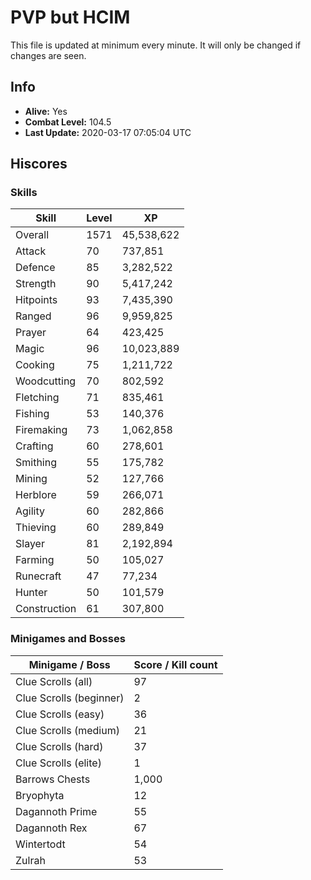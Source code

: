 # PVP but HCIM

This file is updated at minimum every minute. It will only be changed if changes are seen.

## Info

 - **Alive:** Yes
 - **Combat Level:** 104.5
 - **Last Update:** 2020-03-17 07:05:04 UTC

## Hiscores

### Skills

| Skill | Level | XP |
|--|--|--|
| Overall | 1571 | 45,538,622 |
| Attack | 70 | 737,851 |
| Defence | 85 | 3,282,522 |
| Strength | 90 | 5,417,242 |
| Hitpoints | 93 | 7,435,390 |
| Ranged | 96 | 9,959,825 |
| Prayer | 64 | 423,425 |
| Magic | 96 | 10,023,889 |
| Cooking | 75 | 1,211,722 |
| Woodcutting | 70 | 802,592 |
| Fletching | 71 | 835,461 |
| Fishing | 53 | 140,376 |
| Firemaking | 73 | 1,062,858 |
| Crafting | 60 | 278,601 |
| Smithing | 55 | 175,782 |
| Mining | 52 | 127,766 |
| Herblore | 59 | 266,071 |
| Agility | 60 | 282,866 |
| Thieving | 60 | 289,849 |
| Slayer | 81 | 2,192,894 |
| Farming | 50 | 105,027 |
| Runecraft | 47 | 77,234 |
| Hunter | 50 | 101,579 |
| Construction | 61 | 307,800 |

### Minigames and Bosses

| Minigame / Boss | Score / Kill count |
|--|--|
| Clue Scrolls (all) | 97 |
| Clue Scrolls (beginner) | 2 |
| Clue Scrolls (easy) | 36 |
| Clue Scrolls (medium) | 21 |
| Clue Scrolls (hard) | 37 |
| Clue Scrolls (elite) | 1 |
| Barrows Chests | 1,000 |
| Bryophyta | 12 |
| Dagannoth Prime | 55 |
| Dagannoth Rex | 67 |
| Wintertodt | 54 |
| Zulrah | 53 |
